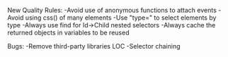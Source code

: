 New Quality Rules:
-Avoid use of anonymous functions to attach events
-Avoid using css() of many elements
-Use "type=" to select elements by type
-Always use find for Id->Child nested selectors
-Always cache the returned objects in variables to be reused

Bugs:
-Remove third-party libraries LOC
-Selector chaining